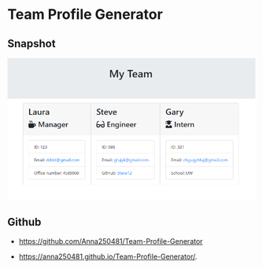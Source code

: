 # Team Profile Generator


## Snapshot
![Image description](./templates/Capture.png)


## Github

- https://github.com/Anna250481/Team-Profile-Generator

-  https://anna250481.github.io/Team-Profile-Generator/.